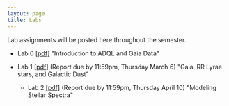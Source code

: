 ```yaml
---
layout: page
title: Labs
---
```


Lab assignments will be posted here throughout the semester. 

- Lab 0
  [[pdf]](https://github.com/ucb-datalab/course_materials_sp2025/blob/main/labs/AY128_256_Lab0_adql_gaia_spring2025.pdf) "Introduction to ADQL and Gaia Data"



- Lab 1
  [[pdf]](https://github.com/ucb-datalab/course_materials_sp2025/blob/main/labs/AY128_256_Lab1_rrlyrae_dust_spring2025.pdf)
  (Report due by 11:59pm, Thursday March 6) "Gaia, RR Lyrae stars, and Galactic Dust"

  - Lab 2
  [[pdf]](https://github.com/ucb-datalab/course_materials_sp2025/blob/main/labs/AY128_256_Lab2_apogee_spectra_spring2025.pdf)
  (Report due by 11:59pm, Thursday April 10) "Modeling Stellar Spectra"


<!--    - Lab 1 Checkpoint 1 is due by midnight, 2/13, and will be discussed in class on Thurs, 2/15.
    - Lab 1 Checkpoint 2 is due __before class__ on, 2/20, and will be discussed in class that day.
    - Lab 1 Checkpoint 3 is due __before class__ on, 2/27, and will be discussed in class that day.
-->

<!-- 
- Lab 2 
  [[pdf]](https://github.com/ucb-datalab/course_materials_fall2024/blob/main/labs/AY128_256_Lab2_apogee_spectra_fall2024.pdf) 
  (Report due by 11:59pm, Friday, November 1, 2024) "Modeling Stellar Spectra"
    - Checkpoint due dates (@ 11:59pm): Wednesday, October 16, 2024; Wednesday, October 23, 2024;  Wednesday, October 30, 2024
-->
  
<!--
- Lab 3 [[pdf]](https://github.com/ucb-datalab/course_materials_2024/blob/main/labs/2024_AY128_Lab3_image_classification.pdf)
  (Due by 11:59pm, Friday May 3rd) "Galaxy image classification and the galaxy merger rate"
    - Lab 3 Checkpoint 1 is due by midnight, 4/16.
    - Lab 3 Checkpoint 2 is due by midnight, 4/23.
    - Lab 3 Checkpoint 3 is due by midnight, 4/30.

<!-- <\!--  -->
<!-- - Lab 3 [[pdf]](https://github.com/ucb-datalab/course_materials_2022/blob/master/labs/Lab3_Astr128_2022.pdf) (Due by 4pm, Friday May 1) "Modeling Stellar Spectra" -->
<!--      - checkpoints on 4/6, 4/13, 4/20, 4/27 -->

<!-- - Lab 4 [[pdf]](https://github.com/ucb-datalab/course_materials_2022/blob/master/labs/Lab4_Astr128_S2022.pdf) (Not assigned) "The Hubble Constant" -->
     

